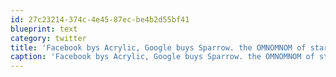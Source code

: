 ```yaml
---
id: 27c23214-374c-4e45-87ec-be4b2d55bf41
blueprint: text
category: twitter
title: 'Facebook bys Acrylic, Google buys Sparrow. the OMNOMNOM of startups continues'
caption: 'Facebook bys Acrylic, Google buys Sparrow. the OMNOMNOM of startups continues'
---
```

